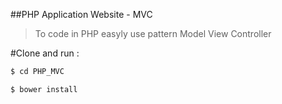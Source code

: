 ##PHP Application Website - MVC

> To code in PHP easyly use pattern Model View Controller


#Clone and run :

```bash
$ cd PHP_MVC
```
```bash
$ bower install
```
